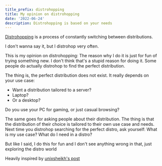 ```yaml
---
title_prefix: distrohopping
title: My opinion on distrohopping
date: '2022-06-24'
description: Distrohopping is based on your needs
---
```


[Distrohopping](https://en.wikipedia.org/wiki/Linux_distribution#Tools_for_choosing_a_distribution=) is a process of constantly switching between distributions.

I don't wanna say it, but I distrohop very often.

This is my opinion on distrohopping:
The reason why I do it is just for fun of trying something new. I don't think that's a stupid reason for doing it. Some people do actually distrohop to find the perfect distribution.

The thing is, the perfect distribution does not exist. It really depends on your use case:
- Want a distribution tailored to a server?
- Laptop?
- Or a desktop?

Do you use your PC for gaming, or just casual browsing?

The same goes for asking people about their distribution. The thing is that the distribution of their choice is tailored to their own use case and needs.
Next time you distrohop searching for the perfect distro, ask yourself: What is my use case? What do I need in a distro?

But like I said, I do this for fun and I don't see anything wrong in that, just exploring the distro world

Heavily inspired by [unixsheikh's post](https://unixsheikh.com/articles/the-flaws-of-distro-hopping-and-asking-other-people-about-their-os-of-choice.html)

